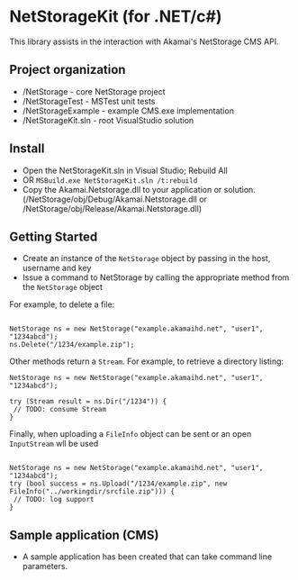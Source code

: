 # NetStorageKit (for .NET/c#)

This library assists in the interaction with Akamai's NetStorage CMS API. 

## Project organization
* /NetStorage - core NetStorage project
* /NetStorageTest - MSTest unit tests
* /NetStorageExample - example CMS.exe implementation
* /NetStorageKit.sln - root VisualStudio solution

## Install
* Open the NetStorageKit.sln in Visual Studio; Rebuild All
* OR ```MSBuild.exe NetStorageKit.sln /t:rebuild```
* Copy the Akamai.Netstorage.dll to your application or solution. (/NetStorage/obj/Debug/Akamai.Netstorage.dll or /NetStorage/obj/Release/Akamai.Netstorage.dll)

## Getting Started
* Create an instance of the `NetStorage` object by passing in the host, username and key
* Issue a command to NetStorage by calling the appropriate method from the `NetStorage` object

For example, to delete a file:
```using Akamai.NetStorage;

NetStorage ns = new NetStorage("example.akamaihd.net", "user1", "1234abcd");
ns.Delete("/1234/example.zip");
```

Other methods return a `Stream`. For example, to retrieve a directory listing:

```using Akamai.NetStorage;
NetStorage ns = new NetStorage("example.akamaihd.net", "user1", "1234abcd");

try (Stream result = ns.Dir("/1234")) {
 // TODO: consume Stream
}
```

Finally, when uploading a `FileInfo` object can be sent or an open `InputStream` wll be used
```using Akamai.NetStorage;

NetStorage ns = new NetStorage("example.akamaihd.net", "user1", "1234abcd");
try (bool success = ns.Upload("/1234/example.zip", new FileInfo("../workingdir/srcfile.zip"))) {
 // TODO: log support
}
```


## Sample application (CMS)
* A sample application has been created that can take command line parameters.

```CMS.exe -a dir -u user1 -k 1234abcd example.akamaihd.net/1234
```

